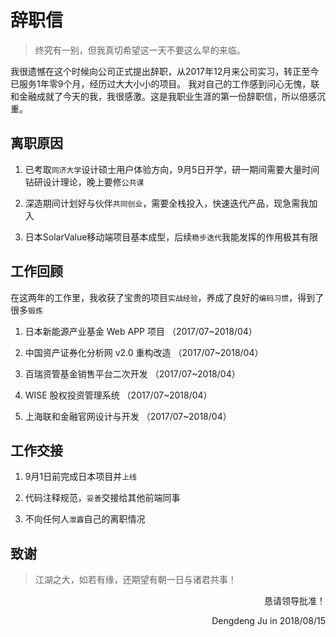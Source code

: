# 辞职信

> 终究有一别，但我真切希望这一天不要这么早的来临。

我很遗憾在这个时候向公司正式提出辞职，从2017年12月来公司实习，转正至今已服务1年零9个月，经历过大大小小的项目。
我对自己的工作感到问心无愧，联和金融成就了今天的我，我很感激。这是我职业生涯的第一份辞职信，所以倍感沉重。

## 离职原因

1. 已考取`同济大学`设计硕士用户体验方向，9月5日开学，研一期间需要大量时间钻研设计理论，晚上要修`公共课`

2. 深造期间计划好与伙伴`共同创业`，需要全栈投入，快速迭代产品，现急需我加入

3. 日本SolarValue移动端项目基本成型，后续`稳步迭代`我能发挥的作用极其有限

## 工作回顾

在这两年的工作里，我收获了宝贵的项目`实战经验`，养成了良好的`编码习惯`，得到了很多`锻炼`

1. 日本新能源产业基金 Web APP 项目 （2017/07~2018/04）

2. 中国资产证券化分析网 v2.0 重构改造 （2017/07~2018/04）

3. 百瑞资管基金销售平台二次开发 （2017/07~2018/04）

4. WISE 股权投资管理系统 （2017/07~2018/04）

5. 上海联和金融官网设计与开发 （2017/07~2018/04）

## 工作交接

1. 9月1日前完成日本项目并`上线`

2. 代码注释规范，`妥善`交接给其他前端同事

3. 不向任何人`泄露`自己的离职情况

## 致谢

> 江湖之大，如若有缘，还期望有朝一日与诸君共事！

<p align="right">恳请领导批准！</p>

<p align="right">Dengdeng Ju in 2018/08/15</p>